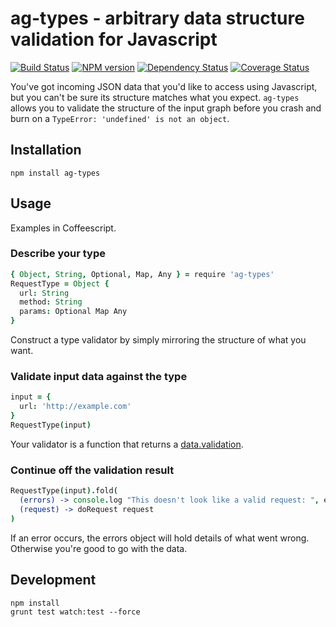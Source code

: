 ag-types - arbitrary data structure validation for Javascript
========

[![Build Status](http://img.shields.io/travis/AppGyver/ag-types/master.svg)](https://travis-ci.org/AppGyver/ag-types)
[![NPM version](http://img.shields.io/npm/v/ag-types.svg)](https://www.npmjs.org/package/ag-types)
[![Dependency Status](http://img.shields.io/david/AppGyver/ag-types.svg)](https://david-dm.org/AppGyver/ag-types)
[![Coverage Status](https://img.shields.io/coveralls/AppGyver/ag-types.svg)](https://coveralls.io/r/AppGyver/ag-types)

You've got incoming JSON data that you'd like to access using Javascript, but you can't be sure its structure matches what you expect. `ag-types` allows you to validate the structure of the input graph before you crash and burn on a `TypeError: 'undefined' is not an object`.


## Installation

    npm install ag-types


## Usage

Examples in Coffeescript.


### Describe your type

```coffeescript
{ Object, String, Optional, Map, Any } = require 'ag-types'
RequestType = Object {
  url: String
  method: String
  params: Optional Map Any
}
```

Construct a type validator by simply mirroring the structure of what you want.


### Validate input data against the type

```coffeescript
input = {
  url: 'http://example.com'
}
RequestType(input)
```

Your validator is a function that returns a [data.validation](https://github.com/folktale/data.validation).


### Continue off the validation result

```coffeescript
RequestType(input).fold(
  (errors) -> console.log "This doesn't look like a valid request: ", errors
  (request) -> doRequest request
)
```

If an error occurs, the errors object will hold details of what went wrong. Otherwise you're good to go with the data.


## Development

    npm install
    grunt test watch:test --force

